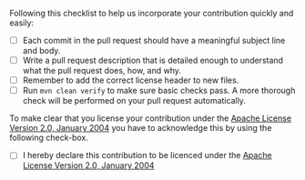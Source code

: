 Following this checklist to help us incorporate your 
contribution quickly and easily:

 - [ ] Each commit in the pull request should have a meaningful subject line and body.
 - [ ] Write a pull request description that is detailed enough to understand what the pull request does, how, and why.
 - [ ] Remember to add the correct license header to new files.
 - [ ] Run `mvn clean verify` to make sure basic checks pass. A more thorough check will 
       be performed on your pull request automatically.

To make clear that you license your contribution under 
the [Apache License Version 2.0, January 2004](http://www.apache.org/licenses/LICENSE-2.0)
you have to acknowledge this by using the following check-box.

 - [ ] I hereby declare this contribution to be licenced under the [Apache License Version 2.0, January 2004](http://www.apache.org/licenses/LICENSE-2.0)
